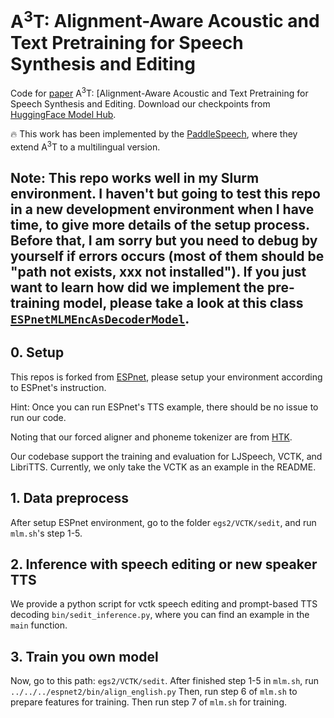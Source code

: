 # $\text{A}^3\text{T}$: Alignment-Aware Acoustic and Text Pretraining for Speech Synthesis and Editing 

Code for [paper](https://arxiv.org/abs/2203.09690) $\text{A}^3\text{T}$: [Alignment-Aware Acoustic and Text Pretraining for Speech Synthesis and Editing. Download our checkpoints from [HuggingFace Model Hub](https://huggingface.co/richardbaihe).

:fire: This work has been implemented by the [PaddleSpeech](https://github.com/PaddlePaddle/PaddleSpeech/tree/develop/examples/vctk/ernie_sat), where they extend $\text{A}^3\text{T}$ to a multilingual version. 

## Note: This repo works well in my Slurm environment. I haven't but going to test this repo in a new development environment when I have time, to give more details of the setup process. Before that, I am sorry but you need to debug by yourself if errors occurs (most of them should be "path not exists, xxx not installed"). If you just want to learn how did we implement the pre-training model, please take a look at this class [`ESPnetMLMEncAsDecoderModel`](https://github.com/richardbaihe/a3t/blob/aab2d836173371ff3aebcb0fb4ed1480e4c8a5ce/espnet2/tts/sedit/sedit_model.py#L348).

## 0. Setup
This repos is forked from [ESPnet](https://github.com/espnet/espnet), please setup your environment according to ESPnet's instruction.

Hint: Once you can run ESPnet's TTS example, there should be no issue to run our code.

Noting that our forced aligner and phoneme tokenizer are from [HTK](https://htk.eng.cam.ac.uk). 


Our codebase support the training and evaluation for LJSpeech, VCTK, and LibriTTS. Currently, we only take the VCTK as an example in the README.

## 1. Data preprocess
After setup ESPnet environment, go to the folder `egs2/VCTK/sedit`, and run `mlm.sh`'s step 1-5.


## 2. Inference with speech editing or new speaker TTS
We provide a python script for vctk speech editing and prompt-based TTS decoding `bin/sedit_inference.py`, where you can find an example in the `main` function.


## 3. Train you own model
Now, go to this path: `egs2/VCTK/sedit`.
After finished step 1-5 in `mlm.sh`, run `../../../espnet2/bin/align_english.py`
Then, run step 6 of `mlm.sh` to prepare features for training.
Then run step 7 of `mlm.sh` for training.

   
